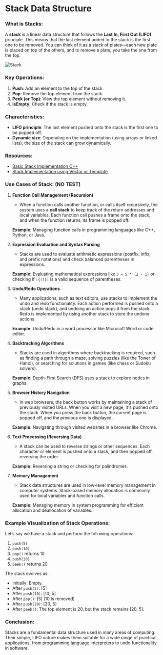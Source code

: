 # Stack Data Structure

### What is Stacks:

A **stack** is a linear data structure that follows the **Last In, First Out (LIFO)** principle. This means that the
last element added to the stack is the first one to be removed. You can think of it as a stack of plates—each new plate
is placed on top of the others, and to remove a plate, you take the one from the top.

![Stack](./images/stack.jpg)

### Key Operations:

1. **Push**: Add an element to the top of the stack.
2. **Pop**: Remove the top element from the stack.
3. **Peek (or Top)**: View the top element without removing it.
4. **isEmpty**: Check if the stack is empty.

### Characteristics:

- **LIFO principle**: The last element pushed onto the stack is the first one to be popped off.
- **Dynamic size**: Depending on the implementation (using arrays or linked lists), the size of the stack can grow
  dynamically.

### Resources:

- [Basic Stack Implementation C++](./StackImplementation.md)
- [Stack Implementation using Vector<T> or Template<T>](ADTStack/AdtStack.cpp)

### Use Cases of Stack: (NO TEST)

1. **Function Call Management (Recursion)**
    - When a function calls another function, or calls itself recursively, the system uses a **call stack** to keep
      track of the return addresses and local variables. Each function call pushes a frame onto the stack, and when the
      function returns, its frame is popped off.

   **Example**: Managing function calls in programming languages like C++, Python, or Java.

2. **Expression Evaluation and Syntax Parsing**
    - Stacks are used to evaluate arithmetic expressions (postfix, infix, and prefix notations) and check balanced
      parentheses in expressions.

   **Example**: Evaluating mathematical expressions like `3 + 5 * (2 - 1)` or checking if `[{()}]` is a valid sequence
   of parentheses.

3. **Undo/Redo Operations**
    - Many applications, such as text editors, use stacks to implement the undo and redo functionality. Each action
      performed is pushed onto a stack (undo stack), and undoing an action pops it from the stack. Redo is implemented
      by using another stack to store the undone actions.

   **Example**: Undo/Redo in a word processor like Microsoft Word or code editor.

4. **Backtracking Algorithms**
    - Stacks are used in algorithms where backtracking is required, such as finding a path through a maze, solving
      puzzles (like the Tower of Hanoi), or searching for solutions in games (like chess or Sudoku solvers).

   **Example**: Depth-First Search (DFS) uses a stack to explore nodes in graphs.

5. **Browser History Navigation**
    - In web browsers, the back button works by maintaining a stack of previously visited URLs. When you visit a new
      page, it's pushed onto the stack. When you press the back button, the current page is popped off, and the previous
      one is displayed.

   **Example**: Navigating through visited websites in a browser like Chrome.

6. **Text Processing (Reversing Data)**
    - A stack can be used to reverse strings or other sequences. Each character or element is pushed onto a stack, and
      then popped off, reversing the order.

   **Example**: Reversing a string or checking for palindromes.

7. **Memory Management**
    - Stack data structures are used in low-level memory management in computer systems. Stack-based memory allocation
      is commonly used for local variables and function calls.

   **Example**: Managing memory in system programming for efficient allocation and deallocation of variables.

### Example Visualization of Stack Operations:

Let’s say we have a stack and perform the following operations:

1. `push(5)`
2. `push(10)`
3. `pop()` returns 10
4. `push(20)`
5. `peek()` returns 20

The stack evolves as:

- Initially: Empty.
- After `push(5)`: [5]
- After `push(10)`: [10, 5]
- After `pop()`: [5] (10 is removed)
- After `push(20)`: [20, 5]
- After `peek()`: The top element is 20, but the stack remains [20, 5].

### Conclusion:

Stacks are a fundamental data structure used in many areas of computing. Their simple, LIFO nature makes them suitable
for a wide range of practical applications, from programming language interpreters to undo functionality in software.